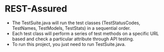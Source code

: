 # REST-Assured

- The TestSuite.java will run the test classes (TestStatusCodes, TestNames, TestModels, TestStats) in a sequential order.
- Each test class will perform a series of test methods on a specific URL based and check a particular attribute through API testing.
- To run this project, you just need to run TestSuite.java.
